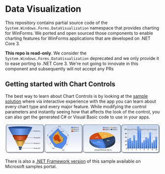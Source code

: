 # Data Visualization

This repository contains partial source code of the `System.Windows.Forms.DataVisualization` namespace that provides charting for WinForms. We ported and open sourced those components to enable charting features for WinForms applications that are developed on .NET Core 3.

**This repo is read-only**. We consider the `System.Windows.Forms.DataVisualization` deprecated and we only provide it to ease porting to .NET Core 3. We're not going to innovate in this component and subsequently will not accept any PRs

## Getting started with Chart Controls

The best way to learn about Chart Controls is by looking at the [sample solution](https://github.com/dotnet/winforms-datavisualization/tree/master/sample) where via interactive experience with the app you can learn about every chart type and every major feature. While modifying the control parameters and instantly seeing how that affects the look of the control, you can also get the generated C# or Visual Basic code to use in your apps.

![Chart Controls](sample-screenshot.png)

There is also a [.NET Framework version](https://code.msdn.microsoft.com/Windows-Forms-Samples-26bf2a53) of this sample available on Microsoft samples portal.